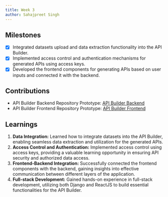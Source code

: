 ```yaml
---
title: Week 3
author: Sahajpreet Singh
---
```


## Milestones
- [x] Integrated datasets upload and data extraction functionality into the API Builder.
- [x] Implemented access control and authentication mechanisms for generated APIs using access keys.
- [x] Developed the frontend components for generating APIs based on user inputs and connected it with the backend.

## Contributions
- API Builder Backend Repository Prototype: [API Builder Backend](https://github.com/photon0205/api-builder-backend-prototype)
- API Builder Frontend Repository Prototype: [API Builder Frontend](https://github.com/photon0205/api-builder-frontend-prototype)

## Learnings
1. **Data Integration:** Learned how to integrate datasets into the API Builder, enabling seamless data extraction and utilization for the generated APIs.
2. **Access Control and Authentication:** Implemented access control using access keys, providing a valuable learning opportunity in ensuring API security and authorized data access.
3. **Frontend-Backend Integration:** Successfully connected the frontend components with the backend, gaining insights into effective communication between different layers of the application.
4. **Full-stack Development:** Gained hands-on experience in full-stack development, utilizing both Django and ReactJS to build essential functionalities for the API Builder.